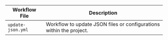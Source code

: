 
| **Workflow File** | **Description** |
|-------------------|-----------------|
| `update-json.yml` |  Workflow to update JSON files or configurations within the project. |
